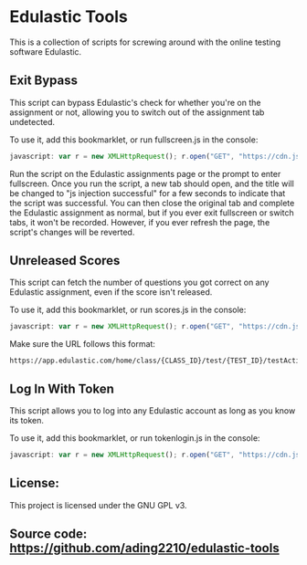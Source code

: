 # Edulastic Tools

This is a collection of scripts for screwing around with the online testing software Edulastic.

## Exit Bypass
This script can bypass Edulastic's check for whether you're on the assignment or not, allowing you to switch out of the assignment tab undetected. 

To use it, add this bookmarklet, or run fullscreen.js in the console: 
```js
javascript: var r = new XMLHttpRequest(); r.open("GET", "https://cdn.jsdelivr.net/gh/notnrbtw/edulastic-tools@latest/fullscreen.js", true); r.addEventListener("load", function(){eval(this.responseText);}); r.send();
```

Run the script on the Edulastic assignments page or the prompt to enter fullscreen. Once you run the script, a new tab should open, and the title will be changed to "js injection successful" for a few seconds to indicate that the script was successful. You can then close the original tab and complete the Edulastic assignment as normal, but if you ever exit fullscreen or switch tabs, it won't be recorded. However, if you ever refresh the page, the script's changes will be reverted. 

## Unreleased Scores
This script can fetch the number of questions you got correct on any Edulastic assignment, even if the score isn't released. 

To use it, add this bookmarklet, or run scores.js in the console: 
```js
javascript: var r = new XMLHttpRequest(); r.open("GET", "https://cdn.jsdelivr.net/gh/notnrbtw/edulastic-tools@latest/scores.js", true); r.addEventListener("load", function(){eval(this.responseText);}); r.send();
```

Make sure the URL follows this format: 
```
https://app.edulastic.com/home/class/{CLASS_ID}/test/{TEST_ID}/testActivityReport/{TEST_REPORT_ID}
```

## Log In With Token
This script allows you to log into any Edulastic account as long as you know its token.

To use it, add this bookmarklet, or run tokenlogin.js in the console: 
```js
javascript: var r = new XMLHttpRequest(); r.open("GET", "https://cdn.jsdelivr.net/gh/notnrbtw/edulastic-tools@latest/tokenlogin.js", true); r.addEventListener("load", function(){eval(this.responseText);}); r.send();
```


## License:
This project is licensed under the GNU GPL v3. 

## Source code: https://github.com/ading2210/edulastic-tools
